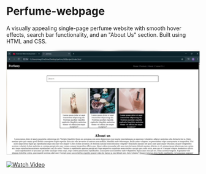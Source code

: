# Perfume-webpage
A visually appealing single-page perfume website with smooth hover effects, search bar functionality, and an "About Us" section. Built using HTML and CSS.

![Preview](preview.jpg)

[![Watch Video](https://drive.google.com/file/d/1WhISL-PQk7-ZwmriVTQiqSBPbgUsn9t3/view?usp=drivesdk)](https://drive.google.com/file/d/1IrjcOBF9S_KYsWbW9vsAhmJCk9t2Nacs/view?usp=drivesdk)
